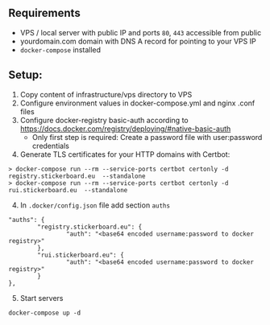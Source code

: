## Requirements
* VPS / local server with public IP and ports `80`, `443` accessible from public
* yourdomain.com domain with DNS A record for pointing to your VPS IP
* `docker-compose` installed

## Setup:
1. Copy content of infrastructure/vps directory to VPS
2. Configure environment values in docker-compose.yml and nginx .conf files
3. Configure docker-registry basic-auth according to https://docs.docker.com/registry/deploying/#native-basic-auth
    - Only first step is required: Create a password file with user:password credentials
3. Generate TLS certificates for your HTTP domains with Certbot:
```
> docker-compose run --rm --service-ports certbot certonly -d registry.stickerboard.eu  --standalone
> docker-compose run --rm --service-ports certbot certonly -d rui.stickerboard.eu  --standalone
```
4. In `.docker/config.json` file add section `auths`
```
"auths": {
        "registry.stickerboard.eu": {
                "auth": "<base64 encoded username:password to docker registry>"
        },
        "rui.stickerboard.eu": {
                "auth": "<base64 encoded username:password to docker registry>"
        }
},
```
5. Start servers
```
docker-compose up -d
```